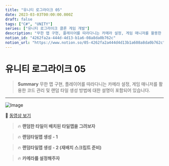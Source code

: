```yaml
---
title: "유니티 로그라이크 05"
date: 2023-03-03T00:00:00.000Z
draft: false
tags: ["C#", "UNITY"]
series: ["유니티 로그라이크 클론 게임 개발"]
description: "무한 맵 구현, 플레이어를 따라다니는 카메라 설정, 게임 매니저를 활용한 코드 관리 및 랜덤 타일 생성 방법에 대한 설명이 포함되어 있습니다."
notion_id: "4262fa2a-444d-4d13-b1a6-08a8da0b762c"
notion_url: "https://www.notion.so/05-4262fa2a444d4d13b1a608a8da0b762c"
---
```


# 유니티 로그라이크 05

> **Summary**
> 무한 맵 구현, 플레이어를 따라다니는 카메라 설정, 게임 매니저를 활용한 코드 관리 및 랜덤 타일 생성 방법에 대한 설명이 포함되어 있습니다.

---

![Image](https://prod-files-secure.s3.us-west-2.amazonaws.com/09ccd4d5-876c-4bba-bbdf-cc77a0a11257/990a699c-5294-4cc3-85f6-2a03dd05c4bc/Untitled.png?X-Amz-Algorithm=AWS4-HMAC-SHA256&X-Amz-Content-Sha256=UNSIGNED-PAYLOAD&X-Amz-Credential=ASIAZI2LB466SDBZXKGR%2F20250724%2Fus-west-2%2Fs3%2Faws4_request&X-Amz-Date=20250724T083822Z&X-Amz-Expires=3600&X-Amz-Security-Token=IQoJb3JpZ2luX2VjEAAaCXVzLXdlc3QtMiJIMEYCIQCcbODu6SndeDciRVs5mDg2OJOxqhuqdTDj05fKz0x%2BoQIhAP9SByMn434f4tzWprjsIqKVgyyqDVOESkmvfUCV6rRcKv8DCCkQABoMNjM3NDIzMTgzODA1Igxyh%2FvR9E7dXLrfmr8q3ANbd5D0lP%2Bs8nT%2BTzTz%2Fr%2FDi2kKKWwZSUZHyiCK7caxxntxqimfRKXf%2BDgVJlnUcTFz2qMKDFeyyCvAceQlPrDi%2FMl%2BwO7Dndfh44mZnWsHP0jjeaIrkIvkHv1SSwfaHRYq9N5rSsTf00LyNUMCtMWS0RwyGtXA1iJ0IN8TXfMfh34Vc%2BljLNM8qyxsjwmjaS1puvIHwZUy3oxR7DPaIqn2VMgQIMhjnHr6YZFQy0p0tg5rVkUKtKATUfw6%2BAO1PrFki4GagKy6%2F2om5cU22aFg3CBk%2Bka1gZmvJaNK6gKW%2Bx0X2fgIIHBplTYpxiFHnEKB5zTZJ6aGU9dBVlpisBFfmC6HziEhxsmZoVRLvqzGJ%2BgxZqKFIhIB2gg5J4XCcQGlQ0JfctEdgGLkrePzKbhfaz%2F2g0qTIrkalLVY56d1neqf8Y4ZhQDSKVAZbHTObSXjoRNRfE%2BcENCrOwgYFu4G9f2FHwGyAutZ8%2FJX%2FhLa75clXsDUurAm2xzRmMadh1bEEC5ciW33YyM461zKTUhRrCCwtOdwlR5ZiVN557bmu4fJ9ZaVX0vBXOTRF0zuKRv%2FqzEt3eRr1xU03m1GofP0y%2Bx7O0YqVgLvcxFHuYwSAQmZz5wrtnz9iD5deDCzz4fEBjqkASnlX2ACfnseFzU%2B%2B%2BR98BtISU%2FKGxk1N%2B8puISVLPCerVOZsc5iI4Am7GNBDoljwWrALbJ4no84xSm4np8qtvn2y%2BXuUUVc7TatXklXBXjXbemgo%2FD3ib6SFvTKuvUiDTjK%2FeOPRx1m4i9j4I8MK%2FCMj4%2B5EXnbgo4dnAmvyTFYUJp2H4cWF%2FF7KxVYwA9MJ1ZUrndGWdBy1tVCgmNh7RcNvHYO&X-Amz-Signature=ab753dfd65ece273fe59c48866c305cdf709e93bd2ca2f504b94f12dc16b9dfa&X-Amz-SignedHeaders=host&x-amz-checksum-mode=ENABLED&x-id=GetObject)

🎥 [동영상 보기](https://www.youtube.com/watch?v=SNjgew0VhHY&list=PLO-mt5Iu5TeZF8xMHqtT_DhAPKmjF6i3x&index=6)

> 🔥 **랜덤한 타일이 배치된 타일맵을 그려보자**

> 🔥 ****랜덤타일맵 생성 - 1****

> 🔥 ****랜덤타일맵 생성 - 2 (재배치 스크립트 준비)****

> 🔥 **카메라를 설정해주자**

